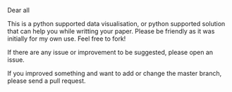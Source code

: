 Dear all

This is a python supported data visualisation, or python supported solution that can help you while writting your paper.
Please be friendly as it was initially for my own use. Feel free to fork!

If there are any issue or improvement to be suggested, please open an issue.

If you improved something and want to add or change the master branch, please send a pull request.
